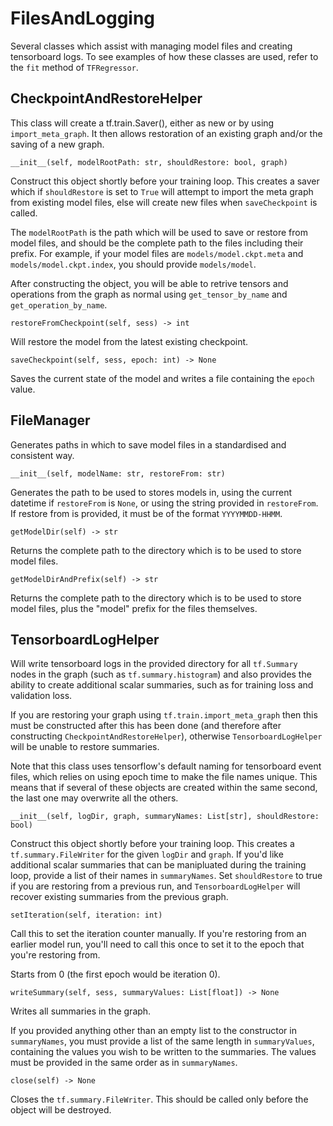 # FilesAndLogging

Several classes which assist with managing model files and creating tensorboard logs. To see
examples of how these classes are used, refer to the `fit` method of `TFRegressor`.


## CheckpointAndRestoreHelper
This class will create a tf.train.Saver(), either as new or by using `import_meta_graph`. It then
allows restoration of an existing graph and/or the saving of a new graph.

    __init__(self, modelRootPath: str, shouldRestore: bool, graph)
Construct this object shortly before your training loop. This creates a saver which if `shouldRestore` is set to `True` will attempt to import the meta graph from existing model files, else will create new files when `saveCheckpoint` is called.

The `modelRootPath` is the path which will be used to save or restore from model files, and should
be the complete path to the files including their prefix. For example, if your model files are
`models/model.ckpt.meta` and `models/model.ckpt.index`, you should provide `models/model`.

After constructing the object, you will be able to retrive tensors and operations from the graph as
normal using `get_tensor_by_name` and `get_operation_by_name`.

    restoreFromCheckpoint(self, sess) -> int
Will restore the model from the latest existing checkpoint.

    saveCheckpoint(self, sess, epoch: int) -> None
Saves the current state of the model and writes a file containing the `epoch` value.

## FileManager
Generates paths in which to save model files in a standardised and consistent way.

    __init__(self, modelName: str, restoreFrom: str)
Generates the path to be used to stores models in, using the current datetime if `restoreFrom` is
`None`, or using the string provided in `restoreFrom`. If restore from is provided, it must be of
the format `YYYYMMDD-HHMM`.

    getModelDir(self) -> str
Returns the complete path to the directory which is to be used to store model files.

    getModelDirAndPrefix(self) -> str
Returns the complete path to the directory which is to be used to store model files, plus the
"model" prefix for the files themselves.

## TensorboardLogHelper
Will write tensorboard logs in the provided directory for all `tf.Summary` nodes in the graph (such
as `tf.summary.histogram`) and also provides the ability to create additional scalar summaries, such
as for training loss and validation loss.

If you are restoring your graph using `tf.train.import_meta_graph` then this must be constructed
after this has been done (and therefore after constructing `CheckpointAndRestoreHelper`), otherwise
`TensorboardLogHelper` will be unable to restore summaries.

Note that this class uses tensorflow's default naming for tensorboard event files, which relies on
using epoch time to make the file names unique. This means that if several of these objects are
created within the same second, the last one may overwrite all the others.

    __init__(self, logDir, graph, summaryNames: List[str], shouldRestore: bool)
Construct this object shortly before your training loop. This creates a `tf.summary.FileWriter` for
the given `logDir` and `graph`. If you'd like additional scalar summaries that can be manipluated
during the training loop, provide a list of their names in `summaryNames`. Set `shouldRestore` to
true if you are restoring from a previous run, and `TensorboardLogHelper` will recover existing
summaries from the previous graph.

    setIteration(self, iteration: int)
Call this to set the iteration counter manually. If you're restoring from an earlier model
run, you'll need to call this once to set it to the epoch that you're restoring from.

Starts from 0 (the first epoch would be iteration 0).

    writeSummary(self, sess, summaryValues: List[float]) -> None
Writes all summaries in the graph.

If you provided anything other than an empty list to the constructor in `summaryNames`, you must
provide a list of the same length in `summaryValues`, containing the values you wish to be written
to the summaries. The values must be provided in the same order as in `summaryNames`.

    close(self) -> None
Closes the `tf.summary.FileWriter`. This should be called only before the object will be destroyed.